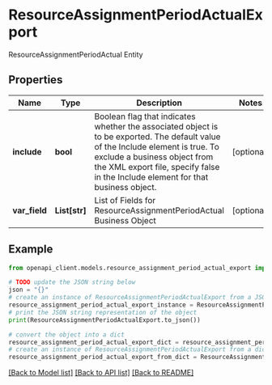 # ResourceAssignmentPeriodActualExport

ResourceAssignmentPeriodActual Entity

## Properties

Name | Type | Description | Notes
------------ | ------------- | ------------- | -------------
**include** | **bool** | Boolean flag that indicates whether the associated object is to be exported. The default value of the Include element is true. To exclude a business object from the XML export file, specify false in the Include element for that business object. | [optional] 
**var_field** | **List[str]** | List of Fields for ResourceAssignmentPeriodActual Business Object | [optional] 

## Example

```python
from openapi_client.models.resource_assignment_period_actual_export import ResourceAssignmentPeriodActualExport

# TODO update the JSON string below
json = "{}"
# create an instance of ResourceAssignmentPeriodActualExport from a JSON string
resource_assignment_period_actual_export_instance = ResourceAssignmentPeriodActualExport.from_json(json)
# print the JSON string representation of the object
print(ResourceAssignmentPeriodActualExport.to_json())

# convert the object into a dict
resource_assignment_period_actual_export_dict = resource_assignment_period_actual_export_instance.to_dict()
# create an instance of ResourceAssignmentPeriodActualExport from a dict
resource_assignment_period_actual_export_from_dict = ResourceAssignmentPeriodActualExport.from_dict(resource_assignment_period_actual_export_dict)
```
[[Back to Model list]](../README.md#documentation-for-models) [[Back to API list]](../README.md#documentation-for-api-endpoints) [[Back to README]](../README.md)


